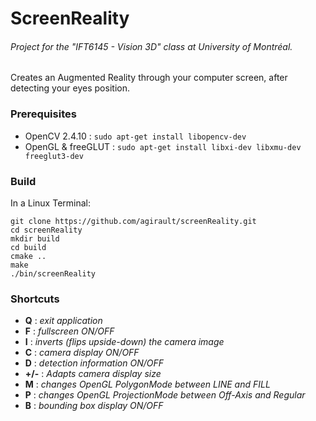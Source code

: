 ScreenReality
=============

###### *Project for the "IFT6145 - Vision 3D" class at University of Montréal.*
Creates an Augmented Reality through your computer screen, after detecting your eyes position.

### Prerequisites
* OpenCV 2.4.10 : `sudo apt-get install libopencv-dev`
* OpenGL & freeGLUT : `sudo apt-get install libxi-dev libxmu-dev freeglut3-dev`

### Build
In a Linux Terminal: 
```
git clone https://github.com/agirault/screenReality.git
cd screenReality
mkdir build
cd build
cmake ..
make
./bin/screenReality
```
### Shortcuts
* **Q** : *exit application*
* **F** : *fullscreen ON/OFF*
* **I** : *inverts (flips upside-down) the camera image*
* **C** : *camera display ON/OFF*
* **D** : *detection information ON/OFF*
* **+/-** : *Adapts camera display size*
* **M** : *changes OpenGL PolygonMode between LINE and FILL*
* **P** : *changes OpenGL ProjectionMode between Off-Axis and Regular*
* **B** : *bounding box display ON/OFF*
